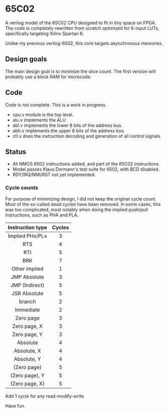 # 65C02
A verilog model of the 65C02 CPU designed to fit in tiny space on FPGA. The code is completely
rewritten from scratch optimized for 6-input LUTs, specifically targeting Xilinx Spartan 6.  

Unlike my previous verilog-6502, this core targets asynchronous memories. 

## Design goals
The main design goal is to minimize the slice count.  The first version will probably use a block RAM 
for microcode. 

## Code
Code is not complete. This is a work in progress. 

* cpu.v module is the top level. 
* alu.v implements the ALU
* abl.v implements the lower 8 bits of the address bus.
* abh.v implements the upper 8 bits of the address bus.
* ctl.v does the instruction decoding and generation of all control signals.

## Status

* All NMOS 6502 instructions added, and part of the 65C02 instructions.
* Model passes Klaus Dormann's test suite for 6502, with BCD disabled.
* RDY/IRQ/NMI/RST not yet implemented.

### Cycle counts
For purpose of minimizing design, I did not keep the original cycle
count. Most of the so-called dead cycles have been removed. In some cases,
this was too complicated, most notably when doing the implied push/pull
instructions, such as PHA and PLA.

| Instruction type | Cycles |
| :--------------: | :----: |
| Implied PHx/PLx  |   3    |
| RTS              |   4    |
| RTI              |   5    |
| BRK              |   7    |
| Other implied    |   1    |
| JMP Absolute     |   3    |
| JMP (Indirect)   |   5    |
| JSR Absolute     |   5    |
| branch           |   2    |
| Immediate        |   2    |
| Zero page        |   3    |
| Zero page, X     |   3    |
| Zero page, Y     |   3    |
| Absolute         |   4    |
| Absolute, X      |   4    |
| Absolute, Y      |   4    |
| (Zero page)      |   5    |
| (Zero page), Y   |   5    |
| (Zero page, X)   |   5    |

Add 1 cycle for any read-modify-write 

Have fun. 
